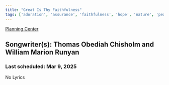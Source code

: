 ```yaml
---
title: "Great Is Thy Faithfulness"
tags: ['adoration', 'assurance', 'faithfulness', 'hope', 'nature', 'peace']
---
```


[Planning Center](https://services.planningcenteronline.com/songs/12163444)

## Songwriter(s): Thomas Obediah Chisholm and William Marion Runyan
### Last scheduled: Mar 9, 2025          

No Lyrics
